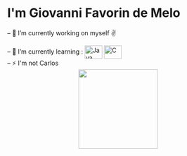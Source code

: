 # I'm Giovanni Favorin de Melo

– 🔭 I’m currently working on myself ✌️

<div>
– 🌱 I’m currently learning :
<img align="center" alt="Java" height="30" width="40" src="https://cdn.jsdelivr.net/gh/devicons/devicon/icons/java/java-original.svg" />
<img align="center" alt="C" height="30" width="40" src="https://cdn.jsdelivr.net/gh/devicons/devicon/icons/c/c-plain.svg" />
<div>
– ⚡  I'm not Carlos


<div align="center">
  <a href="https://github.com/giovannifavorin">
  <img height="180em" src="https://github-readme-stats.vercel.app/api/top-langs/?username=giovannifavorin&layout=compact&langs_count=7&theme=dark"/>
</div>
